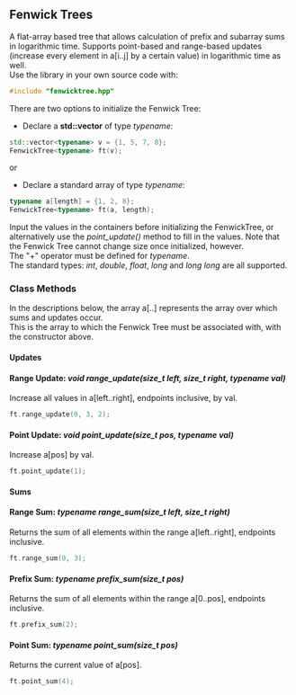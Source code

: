 ## Fenwick Trees
A flat-array based tree that allows calculation of prefix and subarray sums in logarithmic time.
Supports point-based and range-based updates (increase every element in a[i..j] by a certain value) in logarithmic time as well.  
Use the library in your own source code with:
```cpp
#include "fenwicktree.hpp"
```
There are two options to initialize the Fenwick Tree:
* Declare a __std::vector__ of type _typename_:
```cpp
std::vector<typename> v = {1, 5, 7, 8};
FenwickTree<typename> ft(v);
```
or
* Declare a standard array of type _typename_:  
```cpp
typename a[length] = {1, 2, 8};
FenwickTree<typename> ft(a, length);
```
Input the values in the containers before initializing the FenwickTree, or alternatively use the _point_update()_ method to fill in the values.  Note that the Fenwick Tree cannot change size once initialized, however.  
The "+" operator must be defined for _typename_.   
The standard types:  _int_, _double_, _float_, _long_ and _long long_ are all supported.

### Class Methods
In the descriptions below, the array a[..] represents the array over which sums and updates occur.  
This is the array to which the Fenwick Tree must be associated with, with the constructor above.

#### Updates
#### Range Update:  _void range_update(size_t left, size_t right, typename val)_
Increase all values in a[left..right], endpoints inclusive, by val.
```cpp
ft.range_update(0, 3, 2);
```
#### Point Update:  _void point_update(size_t pos, typename val)_
Increase a[pos] by val.
```cpp
ft.point_update(1);
```

#### Sums
#### Range Sum:  _typename range_sum(size_t left, size_t right)_
Returns the sum of all elements within the range a[left..right], endpoints inclusive.
```cpp
ft.range_sum(0, 3);
```

#### Prefix Sum:  _typename prefix_sum(size_t pos)_
Returns the sum of all elements within the range a[0..pos], endpoints inclusive.
```cpp
ft.prefix_sum(2);
```

#### Point Sum:  _typename point_sum(size_t pos)_
Returns the current value of a[pos].
```cpp
ft.point_sum(4);
```
